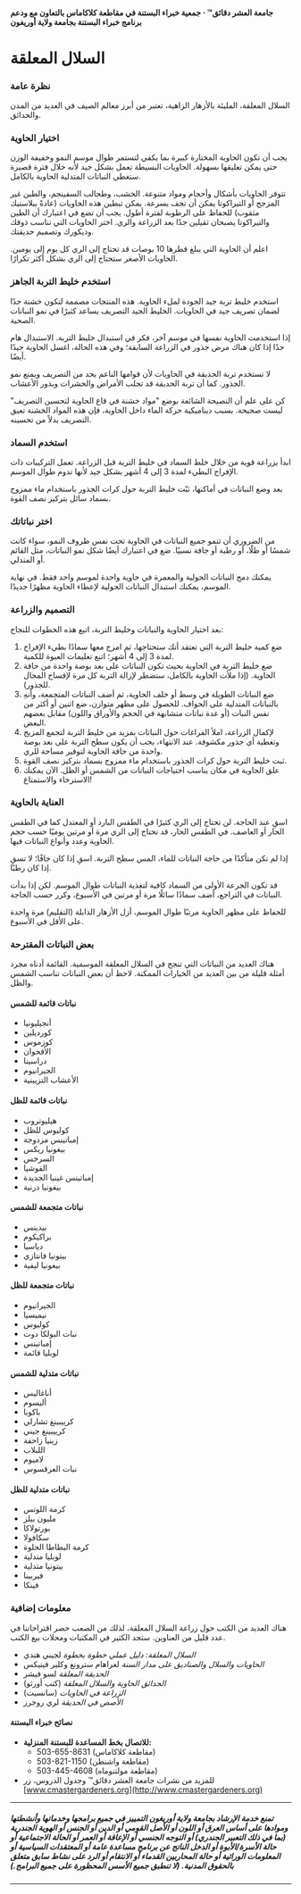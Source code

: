 #### جامعة العشر دقائق™ · جمعية خبراء البستنة في مقاطعة كلاكاماس بالتعاون مع ودعم برنامج خبراء البستنة بجامعة ولاية أوريغون

# السلال المعلقة

### نظرة عامة

السلال المعلقة، المليئة بالأزهار الزاهية، تعتبر من أبرز معالم الصيف في العديد من المدن والحدائق.

### اختيار الحاوية

يجب أن تكون الحاوية المختارة كبيرة بما يكفي لتستمر طوال موسم النمو وخفيفة الوزن حتى يمكن تعليقها بسهولة. الحاويات البسيطة تعمل بشكل جيد لأنه خلال فترة قصيرة ستغطي النباتات المتدلية الحاوية بالكامل.

تتوفر الحاويات بأشكال وأحجام ومواد متنوعة. الخشب، وطحالب السفينجم، والطين غير المزجج أو التيراكوتا يمكن أن تجف بسرعة. يمكن تبطين هذه الحاويات (عادةً ببلاستيك مثقوب) للحفاظ على الرطوبة لفترة أطول. يجب أن تضع في اعتبارك أن الطين والتيراكوتا يصبحان ثقيلين جدًا بعد الزراعة والري. اختر الحاويات التي تناسب ذوقك وديكورك وتصميم حديقتك.

اعلم أن الحاوية التي يبلغ قطرها 10 بوصات قد تحتاج إلى الري كل يوم إلى يومين. الحاويات الأصغر ستحتاج إلى الري بشكل أكثر تكرارًا.

### استخدم خليط التربة الجاهز

استخدم خليط تربة جيد الجودة لملء الحاوية. هذه المنتجات مصممة لتكون خشنة جدًا لضمان تصريف جيد في الحاويات. الخليط الجيد التصريف يساعد كثيرًا في نمو النباتات الصحية.

إذا استخدمت الحاوية نفسها في موسم آخر، فكر في استبدال خليط التربة. الاستبدال هام جدًا إذا كان هناك مرض جذور في الزراعة السابقة؛ وفي هذه الحالة، اغسل الحاوية جيدًا أيضًا.

لا تستخدم تربة الحديقة في الحاويات لأن قوامها الناعم يحد من التصريف ويمنع نمو الجذور. كما أن تربة الحديقة قد تجلب الأمراض والحشرات وبذور الأعشاب.

كن على علم أن النصيحة الشائعة بوضع "مواد خشنة في قاع الحاوية لتحسين التصريف" ليست صحيحة. بسبب ديناميكية حركة الماء داخل الحاوية، فإن هذه المواد الخشنة تعيق التصريف بدلاً من تحسينه.

### استخدم السماد

ابدأ بزراعة قوية من خلال خلط السماد في خليط التربة قبل الزراعة. تعمل التركيبات ذات الإفراج البطيء لمدة 3 إلى 4 أشهر بشكل جيد لأنها تدوم طوال الموسم.

بعد وضع النباتات في أماكنها، ثبّت خليط التربة حول كرات الجذور باستخدام ماء ممزوج بسماد سائل بتركيز نصف القوة.

### اختر نباتاتك

من الضروري أن تنمو جميع النباتات في الحاوية تحت نفس ظروف النمو، سواء كانت شمسًا أو ظلًا، أو رطبة أو جافة نسبيًا. ضع في اعتبارك أيضًا شكل نمو النباتات، مثل القائم أو المتدلي.

يمكنك دمج النباتات الحولية والمعمرة في حاوية واحدة لموسم واحد فقط. في نهاية الموسم، يمكنك استبدال النباتات الحولية لإعطاء الحاوية مظهرًا جديدًا.

### التصميم والزراعة

بعد اختيار الحاوية والنباتات وخليط التربة، اتبع هذه الخطوات للنجاح:

1. ضع كمية خليط التربة التي تعتقد أنك ستحتاجها، ثم امزج معها سمادًا بطيء الإفراج لمدة 3 إلى 4 أشهر؛ اتبع تعليمات العبوة للكمية.
2. ضع خليط التربة في الحاوية بحيث تكون النباتات على بعد بوصة واحدة من حافة الحاوية. (إذا ملأت الحاوية بالكامل، ستضطر لإزالة التربة كل مرة لإفساح المجال للجذور).
3. ضع النباتات الطويلة في وسط أو خلف الحاوية، ثم أضف النباتات المتجمعة، وأنهِ بالنباتات المتدلية على الحواف. للحصول على مظهر متوازن، ضع اثنين أو أكثر من نفس النبات (أو عدة نباتات متشابهة في الحجم والأوراق واللون) مقابل بعضهم البعض.
4. لإكمال الزراعة، املأ الفراغات حول النباتات بمزيد من خليط التربة لتجمع المزيج وتغطية أي جذور مكشوفة. عند الانتهاء، يجب أن يكون سطح التربة على بعد بوصة واحدة من حافة الحاوية لتوفير مساحة للري.
5. ثبت خليط التربة حول كرات الجذور باستخدام ماء ممزوج بسماد بتركيز نصف القوة.
6. علق الحاوية في مكان يناسب احتياجات النباتات من الشمس أو الظل. الآن يمكنك الاسترخاء والاستمتاع!

### العناية بالحاوية

اسقِ عند الحاجة. لن تحتاج إلى الري كثيرًا في الطقس البارد أو المعتدل كما في الطقس الحار أو العاصف. في الطقس الحار، قد تحتاج إلى الري مرة أو مرتين يوميًا حسب حجم الحاوية وعدد وأنواع النباتات فيها.

إذا لم تكن متأكدًا من حاجة النباتات للماء، المس سطح التربة. اسقِ إذا كان جافًا؛ لا تسقِ إذا كان رطبًا.

قد تكون الجرعة الأولى من السماد كافية لتغذية النباتات طوال الموسم. لكن إذا بدأت النباتات في التراجع، أضف سمادًا سائلًا مرة أو مرتين في الأسبوع، وكرر حسب الحاجة.

للحفاظ على مظهر الحاوية مرتبًا طوال الموسم، أزل الأزهار الذابلة (التقليم) مرة واحدة على الأقل في الأسبوع.

### بعض النباتات المقترحة

هناك العديد من النباتات التي تنجح في السلال المعلقة الموسمية. القائمة أدناه مجرد أمثلة قليلة من بين العديد من الخيارات الممكنة. لاحظ أن بعض النباتات تناسب الشمس والظل.

#### نباتات قائمة للشمس

- أنجيليونيا
- كورديلين
- كوزموس
- الأقحوان
- دراسينا
- الجيرانيوم
- الأعشاب التزيينية

#### نباتات قائمة للظل

- هيليوتروب
- كوليوس للظل
- إمباتينس مزدوجة
- بيغونيا ريكس
- السرخس
- الفوشيا
- إمباتينس غينيا الجديدة
- بيغونيا درنية

#### نباتات متجمعة للشمس

- بيدينس
- براكيكوم
- دياسيا
- بيتونيا فانتازي
- بيغونيا ليفية

#### نباتات متجمعة للظل

- الجيرانيوم
- نيميسيا
- كوليوس
- نبات البولكا دوت
- إمباتينس
- لوبليا قائمة

#### نباتات متدلية للشمس

- أناغاليس
- أليسوم
- باكوبا
- كرييبينغ تشارلي
- كرييبينغ جيني
- زينيا زاحفة
- اللبلاب
- لاميوم
- نبات العرقسوس

#### نباتات متدلية للظل

- كرمة اللوتس
- مليون بيلز
- بورتولاكا
- سكافولا
- كرمة البطاطا الحلوة
- لوبليا متدلية
- بيتونيا متدلية
- فيربينا
- فينكا

### معلومات إضافية

هناك العديد من الكتب حول زراعة السلال المعلقة، لذلك من الصعب حصر اقتراحاتنا في عدد قليل من العناوين. ستجد الكثير في المكتبات ومحلات بيع الكتب.

- *السلال المعلقة: دليل عملي خطوة بخطوة* لجيني هندي
- *الحاويات والسلال والصناديق على مدار السنة* لغراهام سترونغ وكلير فينيكس
- *الحديقة المعلقة* لسو فيشر
- *الحدائق الحاوية والسلال المعلقة* (كتب أورثو)
- *الزراعة في الحاويات* (سانسيت)
- *الأصص في الحديقة* لري روجرز

#### نصائح خبراء البستنة

- **للاتصال بخط المساعدة للبستنة المنزلية:**
  - 503-655-8631 (مقاطعة كلاكاماس)
  - 503-821-1150 (مقاطعة واشنطن)
  - 503-445-4608 (مقاطعة مولتنوماه)
- للمزيد من نشرات جامعة العشر دقائق™ وجدول الدروس، زر [www.cmastergardeners.org](http://www.cmastergardeners.org)

---

##### تمنع خدمة الإرشاد بجامعة ولاية أوريغون التمييز في جميع برامجها وخدماتها وأنشطتها وموادها على أساس العرق أو اللون أو الأصل القومي أو الدين أو الجنس أو الهوية الجندرية (بما في ذلك التعبير الجندري) أو التوجه الجنسي أو الإعاقة أو العمر أو الحالة الاجتماعية أو حالة الأسرة/الأبوة أو الدخل الناتج عن برنامج مساعدة عامة أو المعتقدات السياسية أو المعلومات الوراثية أو حالة المحاربين القدماء أو الانتقام أو الرد على نشاط سابق متعلق بالحقوق المدنية. (لا تنطبق جميع الأسس المحظورة على جميع البرامج.)
---